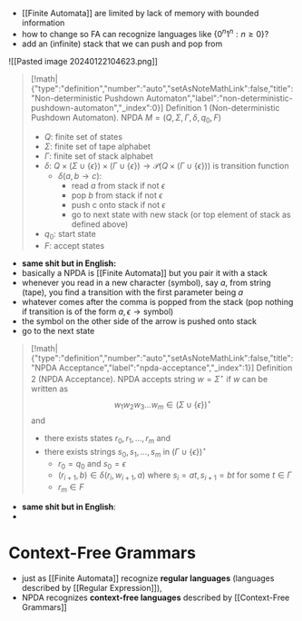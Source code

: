 - [[Finite Automata]] are limited by lack of memory with bounded information
- how to change so FA can recognize languages like $\{ 0^{n}1^{n}:n\geq 0 \}$?
- add an (infinite) stack that we can push and pop from

![[Pasted image 20240122104623.png]]

> [!math|{"type":"definition","number":"auto","setAsNoteMathLink":false,"title":"Non-deterministic Pushdown Automaton","label":"non-deterministic-pushdown-automaton","_index":0}] Definition 1 (Non-deterministic Pushdown Automaton).
> NPDA $M=(Q,\Sigma,\Gamma,\delta,q_{0},F)$ 
>
>- $Q$: finite set of states
>- $\Sigma$: finite set of tape alphabet
>- $\Gamma$: finite set of stack alphabet
>- $\delta$: $Q\times (\Sigma \cup \{ \epsilon \}) \times (\Gamma \cup \{ \epsilon \}) \to \mathcal{P}(Q \times (\Gamma \cup \{ \epsilon \}))$ is transition function
>	- $\delta(a,b\to c)$: 
>		- read $a$ from stack if not $\epsilon$
>		- pop $b$ from stack if not $\epsilon$
>		- push c onto stack if not $\epsilon$
>		- go to next state with new stack (or top element of stack as defined above)
>- $q_{0}$: start state
>- $F$: accept states

- **same shit but in English:**
- basically a NPDA is [[Finite Automata]] but you pair it with a stack
- whenever you read in a new character (symbol), say $a$, from string (tape), you find a transition with the first parameter being $a$
- whatever comes after the comma is popped from the stack (pop nothing if transition is of the form $a,\epsilon \to \text{symbol}$)
- the symbol on the other side of the arrow is pushed onto stack
- go to the next state

> [!math|{"type":"definition","number":"auto","setAsNoteMathLink":false,"title":"NPDA Acceptance","label":"npda-acceptance","_index":1}] Definition 2 (NPDA Acceptance).
> NPDA accepts string $w=\Sigma^{\star}$ if $w$ can be written as
> $$
> w_{1}w_{2}w_{3}\dots w_{m}\in(\Sigma \cup \{ \epsilon \})^{\star}
> $$
> and 
> - there exists states $r_{0},r_{1},\dots ,r_{m}$ and 
> - there exists strings $s_{0},s_{1},\dots ,s_{m}$ in $(\Gamma \cup \{ \epsilon \})^{\star}$
> 	- $r_{0}=q_{0}$ and $s_{0}=\epsilon$
> 	- $(r_{i+1},b) \in \delta(r_{i},w_{i+1},a)$ where $s_{i}=at,s_{i+1}=bt$ for some $t \in \Gamma$
> 	- $r_{m} \in F$

- **same shit but in English**:
- 

# Context-Free Grammars

- just as [[Finite Automata]] recognize **regular languages** (languages described by [[Regular Expression]]),
- NPDA recognizes **context-free languages** described by [[Context-Free Grammars]]